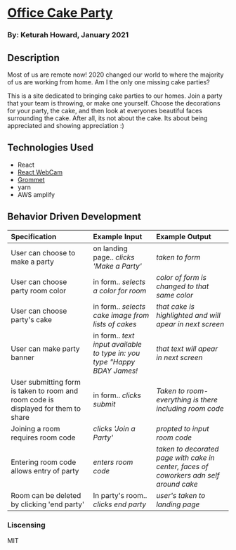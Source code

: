 # [Office Cake Party](https://master.d2bfyql4kzrsrv.amplifyapp.com/)

### By: Keturah Howard, January 2021

## Description

Most of us are remote now! 2020 changed our world to where the majority of us are working from home. Am I the only one missing cake parties?

This is a site dedicated to bringing cake parties to our homes. Join a party that your team is throwing, or make one yourself. Choose the decorations for your party, the cake, and then look at everyones beautiful faces surrounding the cake. After all, its not about the cake. Its about being appreciated and showing appreciation :)

## Technologies Used

- React
- [React WebCam](https://www.npmjs.com/package/react-webcam)
- [Grommet](https://v2.grommet.io/)
- yarn
- AWS amplify

## Behavior Driven Development

| Specification                                                                      | Example Input                                                            | Example Output                                                                         |
| :--------------------------------------------------------------------------------- | :----------------------------------------------------------------------- | :------------------------------------------------------------------------------------- |
| User can choose to make a party                                                    | on landing page.. _clicks 'Make a Party'_                                | _taken to form_                                                                        |
| User can choose party room color                                                   | in form.. _selects a color for room_                                     | _color of form is changed to that same color_                                          |
| User can choose party's cake                                                       | in form.. _selects cake image from lists of cakes_                       | _that cake is highlighted and will apear in next screen_                               |
| User can make party banner                                                         | in form.. _text input available to type in: you type "Happy BDAY James!_ | _that text will apear in next screen_                                                  |
| User submitting form is taken to room and room code is displayed for them to share | in form.. _clicks submit_                                                | _Taken to room- everything is there including room code_                               |
| Joining a room requires room code                                                  | _clicks 'Join a Party'_                                                  | _propted to input room code_                                                           |
| Entering room code allows entry of party                                           | _enters room code_                                                       | _taken to decorated page with cake in center, faces of coworkers adn self around cake_ |
| Room can be deleted by clicking 'end party'                                        | In party's room.. _clicks end party_                                     | _user's taken to landing page_                                                         |

### Liscensing

MIT
